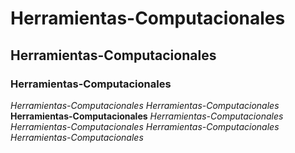 # Herramientas-Computacionales
## Herramientas-Computacionales
### Herramientas-Computacionales

*Herramientas-Computacionales*
_Herramientas-Computacionales_
**Herramientas-Computacionales**
_Herramientas-Computacionales_
_Herramientas-Computacionales *Herramientas-Computacionales* Herramientas-Computacionales_
